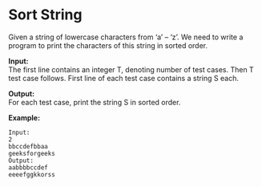 # Sort String
Given a string of lowercase characters from ‘a’ – ‘z’. We need to write a program to print the characters of this string in sorted order.

**Input:**<br>
The first line contains an integer T, denoting number of test cases. Then T test case follows. First line of each test case contains a string S each.

**Output:**<br>
For each test case, print the string S in sorted order.

**Example:**
```
Input:
2
bbccdefbbaa
geeksforgeeks
Output:
aabbbbccdef
eeeefggkkorss
```
